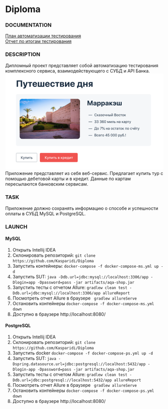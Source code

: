 # Diploma

### DOCUMENTATION
[План автоматизации тестирования](https://github.com/Kasparidi/Diploma/blob/master/documentation/Plan.md)  
[Отчет по итогам тестирования](https://github.com/Kasparidi/Diploma/blob/master/documentation/report.md)
### DESCRIPTION
Дипломный проект представляет собой автоматизацию тестирования комплексного сервиса, взаимодействующего с СУБД и 
API Банка.
![img.png](src/test/resources/img.png)
Приложение представляет из себя веб-сервис. Предлагает купить тур с помощью дебетовой карты и в кредит.
Данные по картам пересылаются банковским сервисам.

### TASK
Приложение должно сохранять информацию о способе и успешности оплаты в СУБД MySQL и PostgreSQL.

### LAUNCH
#### MySQL
1. Открыть Intellij IDEA
1. Склонировать репозиторий: ``git clone https://github.com/Kasparidi/Diploma``
1. Запустить контейнеры: ``docker-compose -f docker-compose-ms.yml up -d``
1. Запустить SUT: ``java -Ddb.url=jdbc:mysql://localhost:3306/app -Dlogin=app -Dpassword=pass -jar artifacts/aqa-shop.jar``
1. Запустить тесты с отчетом Allure: ``gradlew clean test -Ddb.url=jdbc:mysql://localhost:3306/app allureReport``
1. Посмотреть отчет Allure в браузере `` gradlew allureServe``
1. Остановить контейнеры ``docker-compose -f docker-compose-ms.yml down``
1. Доступно в браузере http://localhost:8080/

#### PostgreSQL
1. Открыть Intellij IDEA
1. Склонировать репозиторий: ``git clone https://github.com/Kasparidi/Diploma``
1. Запустить docker ``docker-compose -f docker-compose-ps.yml up -d``
1. Запустить SUT: ``java -Dspring.datasource.url=jdbc:postgresql://localhost:5432/app -Dlogin-app -Dpassword=pass -jar artifacts/aqa-shop.jar``
1. Запустить тесты с отчетом Allure: ``gradlew clean test -Ddb.url=jdbc:postgresql://localhost:5432/app allureReport``
1. Посмотреть отчет Allure в браузере `` gradlew allureServe``   
1. Остановить контейнеры ``docker-compose -f docker-compose-ps.yml down``   
1. Доступно в браузере http://localhost:8080/


